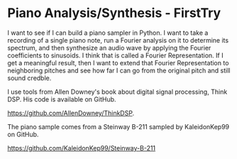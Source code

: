 # Piano Analysis/Synthesis - FirstTry

I want to see if I can build a piano sampler in Python. I want to take a recording of a single piano note, run a Fourier analysis on it to determine its spectrum, and then synthesize an audio wave by applying the Fourier coefficients to sinusoids. I think that is called a Fourier Representation. If I get a meaningful result, then I want to extend that Fourier Representation to neighboring pitches and see how far I can go from the original pitch and still sound credble.

I use tools from Allen Downey's book about digital signal processing, Think DSP. His code is available on GitHub.

https://github.com/AllenDowney/ThinkDSP.

The piano sample comes from a Steinway B-211 sampled by KaleidonKep99 on GitHub.

https://github.com/KaleidonKep99/Steinway-B-211
